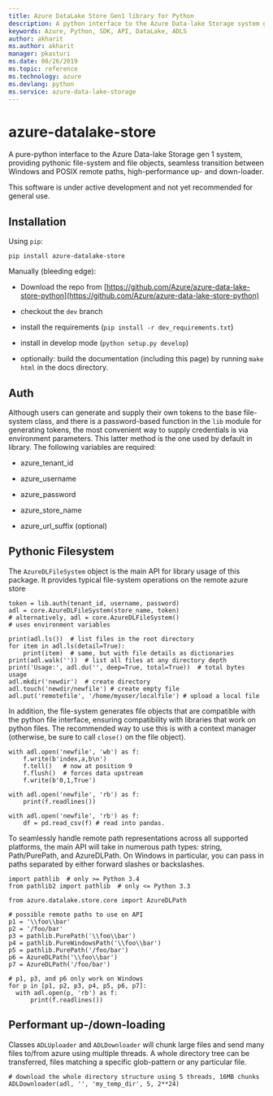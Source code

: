 ```yaml
---
title: Azure DataLake Store Gen1 library for Python
description: A python interface to the Azure Data-lake Storage system gen 1
keywords: Azure, Python, SDK, API, DataLake, ADLS
author: akharit
ms.author: akharit
manager: pkasturi
ms.date: 08/26/2019
ms.topic: reference
ms.technology: azure
ms.devlang: python
ms.service: azure-data-lake-storage
---
```


# azure-datalake-store

A pure-python interface to the Azure Data-lake Storage gen 1 system, providing
pythonic file-system and file objects, seamless transition between Windows and
POSIX remote paths, high-performance up- and down-loader.

This software is under active development and not yet recommended for general
use.

## Installation

Using `pip`:

```
pip install azure-datalake-store
```

Manually (bleeding edge):

* Download the repo from [https://github.com/Azure/azure-data-lake-store-python](https://github.com/Azure/azure-data-lake-store-python)

* checkout the `dev` branch

* install the requirements (`pip install -r dev_requirements.txt`)

* install in develop mode (`python setup.py develop`)

* optionally: build the documentation (including this page) by running `make html` in the docs directory.

## Auth

Although users can generate and supply their own tokens to the base file-system
class, and there is a password-based function in the `lib` module for
generating tokens, the most convenient way to supply credentials is via
environment parameters. This latter method is the one used by default in
library. The following variables are required:

* azure_tenant_id

* azure_username

* azure_password

* azure_store_name

* azure_url_suffix (optional)

## Pythonic Filesystem

The `AzureDLFileSystem` object is the main API for library usage of this
package. It provides typical file-system operations on the remote azure
store

```
token = lib.auth(tenant_id, username, password)
adl = core.AzureDLFileSystem(store_name, token)
# alternatively, adl = core.AzureDLFileSystem()
# uses environment variables

print(adl.ls())  # list files in the root directory
for item in adl.ls(detail=True):
    print(item)  # same, but with file details as dictionaries
print(adl.walk(''))  # list all files at any directory depth
print('Usage:', adl.du('', deep=True, total=True))  # total bytes usage
adl.mkdir('newdir')  # create directory
adl.touch('newdir/newfile') # create empty file
adl.put('remotefile', '/home/myuser/localfile') # upload a local file
```

In addition, the file-system generates file objects that are compatible with
the python file interface, ensuring compatibility with libraries that work on
python files. The recommended way to use this is with a context manager
(otherwise, be sure to call `close()` on the file object).

```
with adl.open('newfile', 'wb') as f:
    f.write(b'index,a,b\n')
    f.tell()   # now at position 9
    f.flush()  # forces data upstream
    f.write(b'0,1,True')

with adl.open('newfile', 'rb') as f:
    print(f.readlines())

with adl.open('newfile', 'rb') as f:
    df = pd.read_csv(f) # read into pandas.
```

To seamlessly handle remote path representations across all supported platforms,
the main API will take in numerous path types: string, Path/PurePath, and
AzureDLPath. On Windows in particular, you can pass in paths separated by either
forward slashes or backslashes.

```
import pathlib  # only >= Python 3.4
from pathlib2 import pathlib  # only <= Python 3.3

from azure.datalake.store.core import AzureDLPath

# possible remote paths to use on API
p1 = '\\foo\\bar'
p2 = '/foo/bar'
p3 = pathlib.PurePath('\\foo\\bar')
p4 = pathlib.PureWindowsPath('\\foo\\bar')
p5 = pathlib.PurePath('/foo/bar')
p6 = AzureDLPath('\\foo\\bar')
p7 = AzureDLPath('/foo/bar')

# p1, p3, and p6 only work on Windows
for p in [p1, p2, p3, p4, p5, p6, p7]:
  with adl.open(p, 'rb') as f:
      print(f.readlines())
```

## Performant up-/down-loading

Classes `ADLUploader` and `ADLDownloader` will chunk large files and send
many files to/from azure using multiple threads. A whole directory tree can
be transferred, files matching a specific glob-pattern or any particular file.

```
# download the whole directory structure using 5 threads, 16MB chunks
ADLDownloader(adl, '', 'my_temp_dir', 5, 2**24)
```
